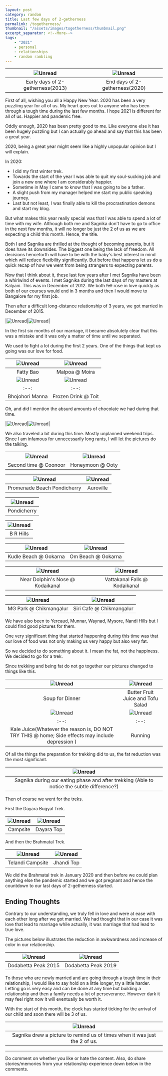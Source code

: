 ```yaml
---
layout: post
category: random
title: Last few days of 2-getherness
permalink: /togetherness/
thumbnail: "/assets/images/togetherness/thumbnail.png"
excerpt_separator: <!--More-->
tags:
    - "2021"
    - personal
    - relationships
    - random rambling
---
```


|![Unread]({{site.url}}/assets/images/togetherness/togetherness.jpg)|![Unread]({{site.url}}/assets/images/togetherness/togetherness1.jpg)|
|:--:|:--:|
|Early days of 2-getherness(2013)|End days of 2-getherness(2020)|

First of all, wishing you all a Happy New Year. 2020 has been a very puzzling
year for all of us.  My heart goes out to anyone who has been through a tough
time during the last few months.  I hope 2021 is different for all of us.
Happier and pandemic free.

Oddly enough, 2020 has been pretty good to me. Like everyone else it has been
hugely puzzling but I can actually go ahead and say that this has been a great
year.

2020, being a great year might seem like a highly unpopular opinion but I will
explain.

<!--More-->

In 2020:

* I did my first winter trek. 
* Towards the start of the year I was able to quit my soul-sucking job and join
  a new one where I am considerably happier.
* Sometime in May I came to know that I was going to be a father.
* A slight push from my manager helped me start my public speaking journey. 
* Last but not least, I was finally able to kill the procrastination demons
  and start my blog.

But what makes this year really special was that I was able to spend a lot of
time with my wife. Although both me and Sagnika don't have to go to office in
the next few months, it will no longer be just the 2 of us as we are expecting
a child this month. Hence, the title.

Both I and Sagnika are thrilled at the thought of becoming parents, but it does
have its downsides. The biggest one being the lack of freedom. All decisions
henceforth will have to be with the baby's best interest in mind which will
reduce flexibility significantly.  But before that happens let us do a quick
recap of how we went from being strangers to expecting parents.

Now that I think about it, these last few years after I met Sagnika have been a
whirlwind of events.  I met Sagnika during the last days of my masters at
Kalyani. This was in December of 2012. We both ~~fell~~ rose in love quickly as
both of our courses would end in 3 months and then I would move to
Bangalore for my first job.

Then after a difficult long-distance relationship of 3 years, we got married in
December of 2015.

|![Unread]({{site.url}}/assets/images/togetherness/marriage.jpg)|![Unread]({{site.url}}/assets/images/togetherness/marriage1.jpg)|

In the first six months of our marriage, it became absolutely clear that this
was a mistake and it was only a matter of time until we separated.

We used to fight a lot during the first 2 years. One of the things that kept us
going was our love for food. 


|![Unread]({{site.url}}/assets/images/togetherness/bao.jpg)|![Unread]({{site.url}}/assets/images/togetherness/malpoa.jpg)|
|:--:|:--:|
|Fatty Bao|Malpoa @ Moira|
|![Unread]({{site.url}}/assets/images/togetherness/bhojohori_manna.jpg)|![Unread]({{site.url}}/assets/images/togetherness/frozen_drunk_toit.jpg)|
|:--:|:--:|
|Bhojohori Manna|Frozen Drink @ Toit|

Oh, and did I mention the absurd amounts of chocolate we had during that time.

|![Unread]({{site.url}}/assets/images/togetherness/chocolates.jpg)|![Unread]({{site.url}}/assets/images/togetherness/chocolates1.jpg)|


We also traveled a bit during this time. Mostly unplanned weekend trips. Since
I am infamous for unnecessarily long rants, I will let the pictures do the
talking.


|![Unread]({{site.url}}/assets/images/togetherness/coonoor.jpg)|![Unread]({{site.url}}/assets/images/togetherness/coonoor1.jpg)|
|:--:|:--:|
|Second time @ Coonoor|Honeymoon @ Ooty|



|![Unread]({{site.url}}/assets/images/togetherness/pondy.jpg)|![Unread]({{site.url}}/assets/images/togetherness/pondy1.jpg)|
|:--:|:--:|
| Promenade Beach Pondicherry|Auroville|

|![Unread]({{site.url}}/assets/images/togetherness/pondicherry3.jpg)|
|:--:|
|Pondicherry|

|![Unread]({{site.url}}/assets/images/togetherness/brhills.jpg)|
|:--:|
|B R Hills|

|![Unread]({{site.url}}/assets/images/togetherness/gokarna.jpg)|![Unread]({{site.url}}/assets/images/togetherness/gokarna1.jpg)|
|:--:|:--:|
|Kudle Beach @ Gokarna|Om Beach @ Gokarna|

|![Unread]({{site.url}}/assets/images/togetherness/kodaikanal.jpg)|![Unread]({{site.url}}/assets/images/togetherness/kodaikanal1.jpg)|
|:--:|:--:|
|Near Dolphin's Nose @ Kodaikanal|Vattakanal Falls @ Kodaikanal|

|![Unread]({{site.url}}/assets/images/togetherness/chikmangalur.jpg)|![Unread]({{site.url}}/assets/images/togetherness/chikmangalur1.jpg)|
|:--:|:--:|
|MG Park @ Chikmangalur|Siri Cafe @ Chikmangalur|

We have also been to Yercaud, Munnar, Waynad, Mysore, Nandi Hills but I could
find good pictures for them.

One very significant thing that started happening during this time was that our
love of food was not only making us very happy but also very fat.

So we decided to do something about it. I mean the fat, not the happiness. We
decided to go for a trek.

Since trekking and being fat do not go together our pictures changed to things
like this.

|![Unread]({{site.url}}/assets/images/togetherness/healthy_food2.jpg)|![Unread]({{site.url}}/assets/images/togetherness/healthy_food1.jpg)|
|:--:|:--:|
|Soup for Dinner|Butter Fruit Juice and Tofu Salad|
|![Unread]({{site.url}}/assets/images/togetherness/kale_juice.jpg)|![Unread]({{site.url}}/assets/images/togetherness/running.jpg)|
|:--:|:--:|
|Kale Juice(Whatever the reason is, DO NOT TRY THIS @ home; Side effects may include depression )|Running|

Of all the things the preparation for trekking did to us, the fat reduction was
the most significant.


|![Unread]({{site.url}}/assets/images/togetherness/realisation.jpg)|
|:--:|
|Sagnika during our eating phase and after trekking (Able to notice the subtle difference?)|

Then of course we went for the treks.

First the Dayara Bugyal Trek.

|![Unread]({{site.url}}/assets/images/togetherness/dayara_bugyal.jpg)|![Unread]({{site.url}}/assets/images/togetherness/dayara_bugyal1.jpg)|
|:--:|:--:|
|Campsite|Dayara Top|

And then the Brahmatal Trek.

|![Unread]({{site.url}}/assets/images/togetherness/brahmatal2.jpg)|![Unread]({{site.url}}/assets/images/togetherness/brahmatal1.jpg)|
|:--:|:--:|
|Telandi Campsite|Jhandi Top|

We did the Brahmatal trek in January 2020 and then before we could plan
anything else the pandemic started and we got pregnant and hence the countdown
to our last days of 2-getherness started.

## Ending Thoughts

Contrary to our understanding, we truly fell in love and were at ease with each
other long after we got married. We had thought that in our case it was love
that lead to marriage while actually, it was marriage that had lead to true
love.

The pictures below illustrates the reduction in awkwardness and increase of
color in our relationship.


|![Unread]({{site.url}}/assets/images/togetherness/dodabetta.jpg)|![Unread]({{site.url}}/assets/images/togetherness/dodabetta1.jpg)|
|:--:|:--:|
|Dodabetta Peak 2015|Dodabetta Peak 2019|

To those who are newly married and are going through a tough time in their
relationship, I would like to say hold on a little longer, try a little harder.
Letting go is very easy and can be done at any time but building a relationship
and then a family needs a lot of perseverance. However dark it may feel right
now it will eventually be worth it.

With the start of this month, the clock has started ticking for the arrival of
our child and soon there will be 3 of us.

|![Unread]({{site.url}}/assets/images/togetherness/reminder.jpg)|
|:--:|
|Sagnika drew a picture to remind us of times when it was just the 2 of us.|


---

Do comment on whether you like or hate the content. Also, do share
stories/memories from your relationship experience down below in the comments.
